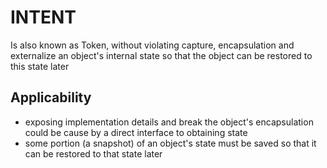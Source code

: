 # INTENT
 Is also known as Token, without violating capture, encapsulation and externalize an object's internal state so that the object can be restored to this state later

## Applicability

- exposing implementation details and break the object's encapsulation could be cause by a direct interface to obtaining state
- some portion (a snapshot) of an object's state must be saved so that it can be restored to that state later